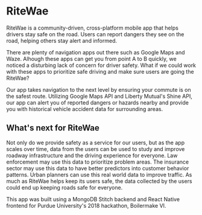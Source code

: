 # RiteWae

RiteWae is a community-driven, cross-platform mobile app that helps drivers stay safe on the road. Users can report dangers they see on the road, helping others stay alert and informed.

There are plenty of navigation apps out there such as Google Maps and Waze. Alhough these apps can get you from point A to B quickly, we noticed a disturbing lack of concern for driver safety. What if we could work with these apps to prioritize safe driving and make sure users are going the RiteWae?

Our app takes navigation to the next level by ensuring your commute is on the safest route. Utilizing Google Maps API and Liberty Mutual's Shine API, our app can alert you of reported dangers or hazards nearby and provide you with historical vehicle accident data for surrounding areas.

## What's next for RiteWae

Not only do we provide safety as a service for our users, but as the app scales over time, data from the users can be used to study and improve roadway infrastructure and the driving experience for everyone. Law enforcement may use this data to prioritize problem areas. The insurance sector may use this data to have better predictors into customer behavior patterns. Urban planners can use this real world data to improve traffic. As much as RiteWae helps keep its users safe, the data collected by the users could end up keeping roads safe for everyone.

This app was built using a MongoDB Stitch backend and React Native frontend for Purdue University's 2018 hackathon, Boilermake VI.
